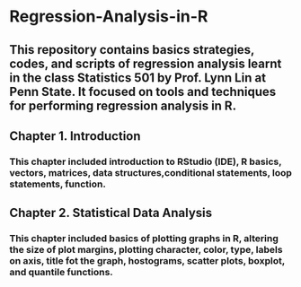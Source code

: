 # Regression-Analysis-in-R
## This repository contains basics strategies, codes, and scripts of regression analysis learnt in the class Statistics 501 by Prof. Lynn Lin at Penn State. It focused on tools and techniques for performing regression analysis in R.

## Chapter 1. Introduction
### This chapter included introduction to RStudio (IDE), R basics, vectors, matrices, data structures,conditional statements, loop statements, function. 

## Chapter 2. Statistical Data Analysis 
### This chapter included basics of plotting graphs in R, altering the size of plot margins, plotting character, color, type, labels on axis, title fot the graph, hostograms, scatter plots, boxplot, and quantile functions.  